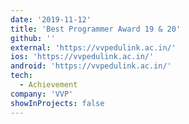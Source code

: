 ```yaml
---
date: '2019-11-12'
title: 'Best Programmer Award 19 & 20'
github: ''
external: 'https://vvpedulink.ac.in/'
ios: 'https://vvpedulink.ac.in/'
android: 'https://vvpedulink.ac.in/'
tech:
  - Achievement  
company: 'VVP'
showInProjects: false
---
```

